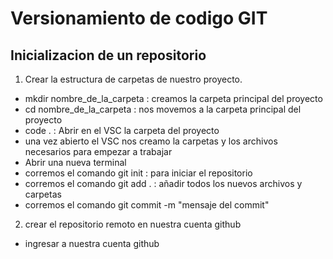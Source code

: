  # Versionamiento de codigo GIT
 ## Inicializacion de un repositorio
 1. Crear la estructura de carpetas de nuestro proyecto.
 - mkdir nombre_de_la_carpeta : creamos la carpeta principal del proyecto
- cd nombre_de_la_carpeta : nos movemos a la carpeta principal del proyecto
- code . : Abrir en el VSC la carpeta del proyecto
- una vez abierto el VSC nos creamo la carpetas y los archivos necesarios para empezar a trabajar
- Abrir una nueva terminal
- corremos el comando git init : para iniciar el repositorio 
- corremos el comando git add . : añadir todos los nuevos archivos y carpetas 
- corremos el comando git commit -m "mensaje del commit"
2. crear el repositorio remoto en nuestra cuenta github
- ingresar a nuestra cuenta github

